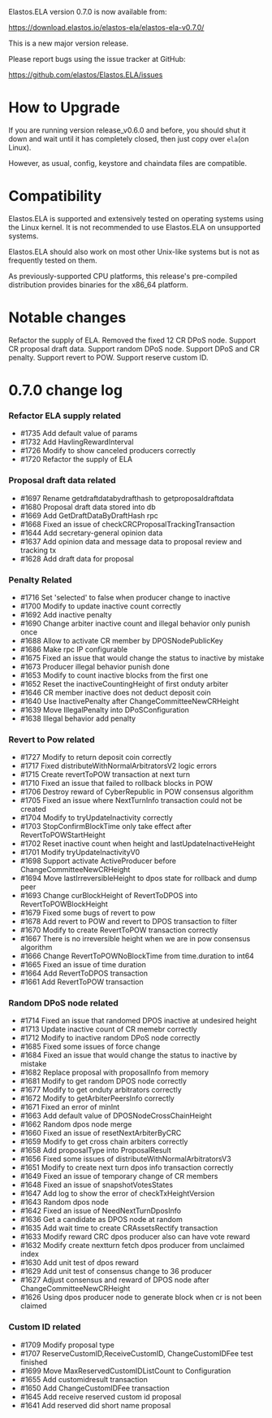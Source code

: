 Elastos.ELA version 0.7.0 is now available from:

  <https://download.elastos.io/elastos-ela/elastos-ela-v0.7.0/>

This is a new major version release.

Please report bugs using the issue tracker at GitHub:

  <https://github.com/elastos/Elastos.ELA/issues>

How to Upgrade
==============

If you are running version release_v0.6.0 and before, you should shut it down and wait until
 it has completely closed, then just copy over `ela`(on Linux).

However, as usual, config, keystore and chaindata files are compatible.

Compatibility
==============

Elastos.ELA is supported and extensively tested on operating systems
using the Linux kernel. It is not recommended to use Elastos.ELA on
unsupported systems.

Elastos.ELA should also work on most other Unix-like systems but is not
as frequently tested on them.

As previously-supported CPU platforms, this release's pre-compiled
distribution provides binaries for the x86_64 platform.

Notable changes
===============

Refactor the supply of ELA.
Removed the fixed 12 CR DPoS node.
Support CR proposal draft data.
Support random DPoS node.
Support DPoS and CR penalty.
Support revert to POW.
Support reserve custom ID.

0.7.0 change log
=================

### Refactor ELA supply related
- #1735 Add default value of params
- #1732 Add HavlingRewardInterval
- #1726 Modify to show canceled producers correctly
- #1720 Refactor the supply of ELA

### Proposal draft data related
- #1697 Rename getdraftdatabydrafthash to getproposaldraftdata
- #1680 Proposal draft data stored into db
- #1669 Add GetDraftDataByDraftHash rpc
- #1668 Fixed an issue of checkCRCProposalTrackingTransaction
- #1644 Add secretary-general opinion data
- #1637 Add opinion data and message data to proposal review and tracking tx
- #1628 Add draft data for proposal

### Penalty Related
- #1716 Set 'selected' to false when producer change to inactive
- #1700 Modify to update inactive count correctly
- #1692 Add inactive penalty
- #1690 Change arbiter inactive count and illegal behavior only punish once
- #1688 Allow to activate CR member by DPOSNodePublicKey
- #1686 Make rpc IP configurable
- #1675 Fixed an issue that would change the status to inactive by mistake
- #1673 Producer illegal behavior punish done
- #1653 Modify to count inactive blocks from the first one
- #1652 Reset the inactiveCountingHeight of first onduty arbiter
- #1646 CR member inactive does not deduct deposit coin
- #1640 Use InactivePenalty after ChangeCommitteeNewCRHeight
- #1639 Move IllegalPenalty into DPoSConfiguration
- #1638 Illegal behavior add penalty

### Revert to Pow related
- #1727 Modify to return deposit coin correctly
- #1717 Fixed distributeWithNormalArbitratorsV2 logic errors
- #1715 Create revertToPOW transaction at next turn
- #1710 Fixed an issue that failed to rollback blocks in POW
- #1706 Destroy reward of CyberRepublic in POW consensus algorithm
- #1705 Fixed an issue where NextTurnInfo transaction could not be created
- #1704 Modify to tryUpdateInactivity correctly
- #1703 StopConfirmBlockTime only take effect after RevertToPOWStartHeight
- #1702 Reset inactive count when height and lastUpdateInactiveHeight
- #1701 Modify tryUpdateInactivityV0
- #1698 Support activate ActiveProducer before ChangeCommitteeNewCRHeight
- #1694 Move lastIrreversibleHeight to dpos state for rollback and dump peer
- #1693 Change curBlockHeight of RevertToDPOS into RevertToPOWBlockHeight
- #1679 Fixed some bugs of revert to pow
- #1678 Add revert to POW and revert to DPOS transaction to filter
- #1670 Modify to create RevertToPOW transaction correctly
- #1667 There is no irreversible height when we are in pow consensus algorithm
- #1666 Change RevertToPOWNoBlockTime from time.duration to int64
- #1665 Fixed an issue of time duration
- #1664 Add RevertToDPOS transaction
- #1661 Add RevertToPOW transaction

### Random DPoS node related
- #1714 Fixed an issue that randomed DPOS inactive at undesired height
- #1713 Update inactive count of CR memebr correctly
- #1712 Modify to inactive random DPoS node correctly
- #1685 Fixed some issues of force change
- #1684 Fixed an issue that would change the status to inactive by mistake
- #1682 Replace proposal with proposalInfo from memory
- #1681 Modify to get random DPOS node correctly
- #1677 Modify to get onduty arbitrators correctly
- #1672 Modify to getArbiterPeersInfo correctly
- #1671 Fixed an error of minInt
- #1663 Add default value of DPOSNodeCrossChainHeight
- #1662 Random dpos node merge
- #1660 Fixed an issue of resetNextArbiterByCRC
- #1659 Modify to get cross chain arbiters correctly
- #1658 Add proposalType into ProposalResult
- #1656 Fixed some issues of distributeWithNormalArbitratorsV3
- #1651 Modify to create next turn dpos info transaction correctly
- #1649 Fixed an issue of temporary change of CR members
- #1648 Fixed an issue of snapshotVotesStates
- #1647 Add log to show the error of checkTxHeightVersion
- #1643 Random dpos node
- #1642 Fixed an issue of NeedNextTurnDposInfo
- #1636 Get a candidate as DPOS node at random
- #1635 Add wait time to create CRAssetsRectify transaction
- #1633 Modify reward CRC dpos producer also can have vote reward
- #1632 Modify create nextturn fetch dpos producer from unclaimed index
- #1630 Add unit test of dpos reward
- #1629 Add unit test of consensus change to 36 producer
- #1627 Adjust consensus and reward of DPOS node after ChangeCommitteeNewCRHeight
- #1626 Using dpos producer node to generate block when cr is not been claimed

### Custom ID related
- #1709 Modify proposal type
- #1707 ReserveCustomID,ReceiveCustomID, ChangeCustomIDFee test finished
- #1699 Move MaxReservedCustomIDListCount to Configuration
- #1655 Add customidresult transaction
- #1650 Add ChangeCustomIDFee transaction
- #1645 Add receive reserved custom id proposal
- #1641 Add reserved did short name proposal
